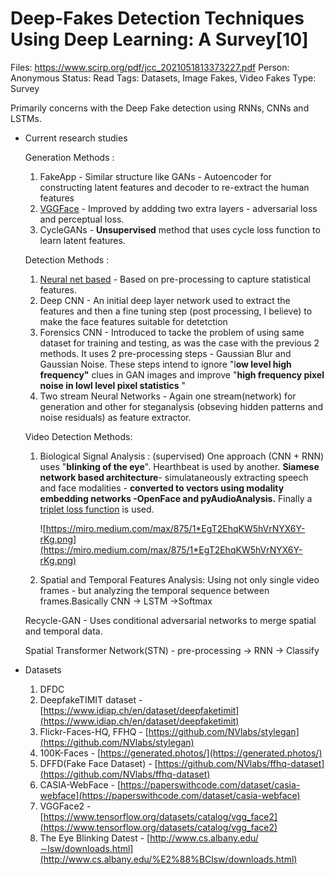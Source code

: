 # Deep-Fakes Detection Techniques Using Deep Learning: A Survey[10]

Files: https://www.scirp.org/pdf/jcc_2021051813373227.pdf
Person: Anonymous
Status: Read
Tags: Datasets, Image Fakes, Video Fakes
Type: Survey

Primarily concerns with the Deep Fake detection using RNNs, CNNs and LSTMs.

- Current research studies
    
    Generation Methods : 
    
    1. FakeApp - Similar structure like GANs - Autoencoder for constructing latent features and decoder to re-extract the human features
    2. [VGGFace](https://github.com/rcmalli/keras-vggface) - Improved by addding two extra layers - adversarial loss and perceptual loss.
    3. CycleGANs - **Unsupervised** method that uses cycle loss function to learn latent features.
    
    Detection Methods : 
    
    1. [Neural net based](https://dl.acm.org/doi/10.1145/3267357.3267367)  - 
    Based on pre-processing to capture statistical features.
    2. Deep CNN - 
    An initial deep layer network used to extract the features and then a fine tuning step (post processing, I believe) to make the face features suitable for detetction
    3. Forensics CNN -
    Introduced to tacke the problem of using same dataset for training and testing, as was the case with the previous 2 methods. It uses 2 pre-processing  steps - Gaussian Blur and Gaussian Noise. These steps intend to ignore "l**ow level high frequency"** clues in GAN images and improve "**high frequency pixel noise in lowl level pixel statistics** "
    4. Two stream Neural Networks - 
    Again one stream(network) for generation and other for steganalysis (obseving hidden patterns and noise residuals) as feature extractor.
    
    Video Detection Methods:
    
    1. Biological Signal Analysis : (supervised)
    One approach (CNN + RNN) uses "**blinking of the eye**". Hearthbeat is used by another.
    **Siamese network based architecture**- simulataneously extracting speech and face  modalities - **converted to vectors using modality embedding networks -OpenFace and pyAudioAnalysis.** Finally a [triplet loss function](https://medium.com/analytics-vidhya/triplet-loss-b9da35be21b8) is used.
        
        ![https://miro.medium.com/max/875/1*EgT2EhqKW5hVrNYX6Y-rKg.png](https://miro.medium.com/max/875/1*EgT2EhqKW5hVrNYX6Y-rKg.png)
        
    2. Spatial and Temporal Features Analysis:
    Using not only single video frames - but analyzing the temporal sequence between frames.Basically CNN → LSTM →Softmax 
    
    Recycle-GAN - Uses conditional adversarial networks to merge spatial and temporal data.
    
    Spatial Transformer Network(STN) - pre-processing → RNN → Classify
- Datasets
    1. DFDC
    2. DeepfakeTIMIT dataset -[https://www.idiap.ch/en/dataset/deepfaketimit](https://www.idiap.ch/en/dataset/deepfaketimit)
    3. Flickr-Faces-HQ, FFHQ - [https://github.com/NVlabs/stylegan](https://github.com/NVlabs/stylegan)
    4. 100K-Faces - [https://generated.photos/](https://generated.photos/)
    5. DFFD(Fake Face Dataset) - [https://github.com/NVlabs/ffhq-dataset](https://github.com/NVlabs/ffhq-dataset)
    6. CASIA-WebFace - [https://paperswithcode.com/dataset/casia-webface](https://paperswithcode.com/dataset/casia-webface)
    7. VGGFace2 - [https://www.tensorflow.org/datasets/catalog/vgg_face2](https://www.tensorflow.org/datasets/catalog/vgg_face2)
    8. The Eye Blinking Datest - [http://www.cs.albany.edu/∼lsw/downloads.html](http://www.cs.albany.edu/%E2%88%BClsw/downloads.html)